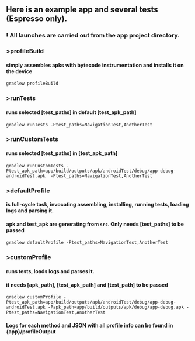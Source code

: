 ## Here is an example app and several tests (Espresso only).

### ! All launches are carried out from the app project directory.

###  >profileBuild
#### simply assembles apks with bytecode instrumentation and installs it on the device
`gradlew profileBuild`

###  >runTests
#### runs selected [test_paths] in default [test_apk_path]
`gradlew runTests -Ptest_paths=NavigationTest,AnotherTest`

###  >runCustomTests
#### runs selected [test_paths] in [test_apk_path]
`gradlew runCustomTests -Ptest_apk_path=app/build/outputs/apk/androidTest/debug/app-debug-androidTest.apk  -Ptest_paths=NavigationTest,AnotherTest`

###  >defaultProfile
####  is full-cycle task, invocating assembling, installing, running tests, loading logs and parsing it.
####  apk and test_apk are generating from `src`. Only needs [test_paths] to be passed
`gradlew defaultProfile -Ptest_paths=NavigationTest,AnotherTest`

###  >customProfile
####  runs tests, loads logs and parses it.
####  it needs [apk_path], [test_apk_path] and [test_path] to be passed
`gradlew customProfile -Ptest_apk_path=app/build/outputs/apk/androidTest/debug/app-debug-androidTest.apk -Papk_path=app/build/outputs/apk/debug/app-debug.apk -Ptest_paths=NavigationTest,AnotherTest`

#### Logs for each method and JSON with all profile info can be found in {app}/profileOutput
